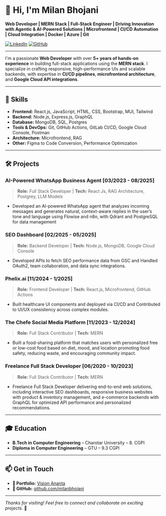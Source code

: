 # 👋 Hi, I'm Milan Bhojani

**Web Developer | MERN Stack | Full-Stack Engineer | Driving Innovation with Agentic & AI-Powered Solutions | Microfrontend | CI/CD Automation | Cloud Integration | Docker | Azure | Git**

[![LinkedIn](https://img.shields.io/badge/-LinkedIn-blue?style=flat-square&logo=linkedin&link=https://linkedin.com/in/milan-bhojani-889777234)](https://linkedin.com/in/milan-bhojani-889777234)
[![GitHub](https://img.shields.io/badge/-GitHub-000?style=flat-square&logo=github&link=https://github.com/milanbhojani)](https://github.com/milanbhojani)

---

I'm a passionate **Web Developer** with over **5+ years of hands-on experience** in building full-stack applications using the **MERN stack**. I specialize in crafting responsive, high-performance UIs and scalable backends, with expertise in **CI/CD pipelines**, **microfrontend architecture**, and **Google Cloud API integrations**.

---

## 🧠 Skills

- **Frontend:** React.js, JavaScript, HTML, CSS, Bootstrap, MUI, Tailwind
- **Backend:** Node.js, Express.js, GraphQL
- **Database:** MongoDB, SQL, Postgres
- **Tools & DevOps:** Git, GitHub Actions, GitLab CI/CD, Google Cloud Console, Postman
- **Architecture:** Microfrontend, RAG
- **Other:** Figma to Code Conversion, Performance Optimization

---

## 🛠️ Projects

### AI-Powered WhatsApp Business Agent [03/2023 - 08/2025]
> **Role:** Full Stack Developer | **Tech:** React Js, RAG Architecture, Postgrey, LLM Models
- Developed an AI-powered WhatsApp agent that analyzes incoming messages and generates natural, context-aware replies in the user’s tone and language using Flowise and n8n, with Qdrant and PostgreSQL for data management

### SEO Dashboard [02/2025 - 05/2025]
> **Role:** Backend Developer | **Tech:** Node.js, MongoDB, Google Cloud Console
- Developed APIs to fetch SEO performance data from GSC and Handled OAuth2, team collaboration, and data sync integrations.

### Phelix.ai [11/2024 - 1/2025]
> **Role:** Frontend Developer | **Tech:** React.js, Microfrontend, GitHub Actions
- Built healthcare UI components and deployed via CI/CD and Contributed to UI/UX consistency across complex modules.
  
### The Chefe Social Media Platform [11/2023 - 12/2024]
> **Role:** Full Stack Contributor | **Tech:** MERN
- Built a food-sharing platform that matches users with personalized free or low-cost food based on diet, mood, and location promoting food safety, reducing waste, and encouraging community impact.

### Freelance Full Stack Developer [06/2020 - 10/2023]
> **Role:** Full Stack Contributor | **Tech:** MERN
- Freelance Full Stack Developer delivering end-to-end web solutions, including interactive SEO dashboards, responsive business websites with product & inventory management, and e-commerce backends with GraphQL for optimized API performance and personalized recommendations.

---

## 🎓 Education

- **B.Tech in Computer Engineering** – Charotar University – 8. CGPI
- **Diploma in Computer Engineering** – GTU – 9.3 CGPI

---

## 📫 Get in Touch

- **🔗 Portfolio:** [Vision Ananta](https://www.visionananta.com/)
- **🔗 GitHub:** [github.com/milanbhojani](https://github.com/milanbhojani)

---

_Thanks for visiting! Feel free to connect and collaborate on exciting projects._ 🚀

